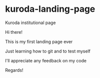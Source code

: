 # kuroda-landing-page
Kuroda institutional page

Hi there!

This is my first landing page ever

Just learning how to git and to test myself

I'll appreciate any feedback on my code

Regards! 
